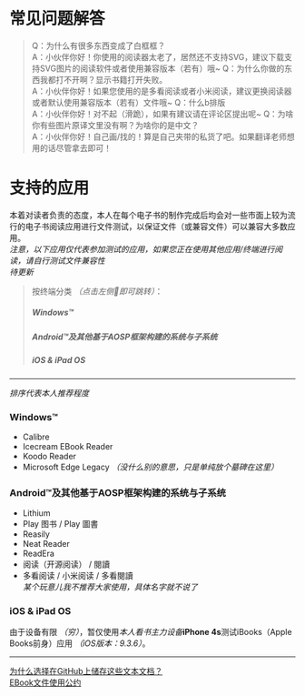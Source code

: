 常见问题解答
=========
> Q：为什么有很多东西变成了白框框？  
A：小伙伴你好！你使用的阅读器太老了，居然还不支持SVG，建议下载支持SVG图片的阅读软件或者使用兼容版本（若有）哦~
> Q：为什么你做的东西我都打不开啊？显示书籍打开失败。  
A：小伙伴你好！如果您使用的是多看阅读或者小米阅读，建议更换阅读器或者默认使用兼容版本（若有）文件哦~
> Q：什么b排版  
A：小伙伴你好！对不起（滑跪），如果有建议请在评论区提出呢~
> Q：为啥你有些图片原译文里没有啊？为啥你的是中文？  
A：小伙伴你好！自己画/找的！算是自己夹带的私货了吧。如果翻译老师想用的话尽管拿去即可！


支持的应用
=========
本着对读者负责的态度，本人在每个电子书的制作完成后均会对一些市面上较为流行的电子书阅读应用进行文件测试，以保证文件（或兼容文件）可以兼容大多数应用。  
*注意，以下应用仅代表参加测试的应用，如果您正在使用其他应用/终端进行阅读，请自行测试文件兼容性*  
*待更新*  
> 按终端分类 *（点击左侧🔗即可跳转）*：
> ##### Windows™
> ##### Android™及其他基于AOSP框架构建的系统与子系统
> ##### iOS & iPad OS  

-----
*排序代表本人推荐程度*
### Windows™
 -  Calibre
 -  Icecream EBook Reader
 -  Koodo Reader
 -  Microsoft Edge Legacy *（没什么别的意思，只是单纯放个墓碑在这里）*  

### Android™及其他基于AOSP框架构建的系统与子系统
 - Lithium
 - Play 图书 / Play 圖書
 - Reasily
 - Neat Reader
 - ReadEra
 - 阅读（开源阅读） / 閱讀
 - 多看阅读 / 小米阅读 / 多看閱讀  
*某个玩意儿我不推荐大家使用，具体名字就不说了*

### iOS & iPad OS
由于设备有限 *（穷）*，暂仅使用*本人看书主力设备***iPhone 4s**测试iBooks（Apple Books前身）应用 *（iOS版本：9.3.6）*。

-----
[为什么选择在GitHub上储存这些文本文档？](https://github.com/qtqtEricChiu/qtqtEricChiu/blob/main/why-create-these-documents-at-github.md "为什么选择在GitHub上储存这些文本文档？")  
[EBook文件使用公约](https://github.com/qtqtEricChiu/qtqtEricChiu/blob/EBook-Docs/convention_zh-hans.md "使用公约")
